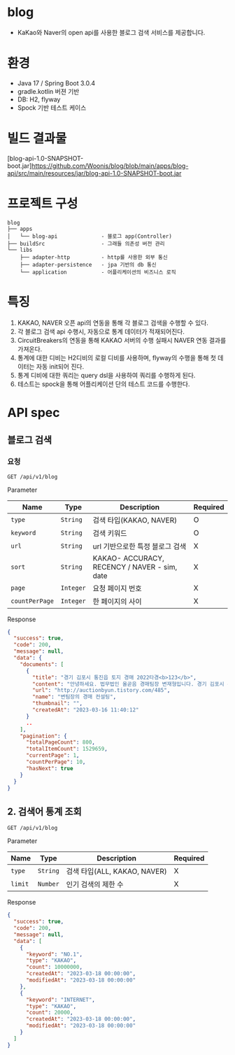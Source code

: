 # blog
- KaKao와 Naver의 open api를 사용한 블로그 검색 서비스를 제공합니다.

# 환경
- Java 17 / Spring Boot 3.0.4
- gradle.kotlin 버젼 기반
- DB: H2, flyway
- Spock 기반 테스트 케이스

# 빌드 결과물
[blog-api-1.0-SNAPSHOT-boot.jar]https://github.com/Woonis/blog/blob/main/apps/blog-api/src/main/resources/jar/blog-api-1.0-SNAPSHOT-boot.jar

# 프로젝트 구성
```
blog
├── apps                  
│   └── blog-api              - 블로그 app(Controller)
├── buildSrc                  - 그래들 의존성 버전 관리
└── libs
    ├── adapter-http          - http를 사용한 외부 통신
    ├── adapter-persistence   - jpa 기반의 db 통신
    └── application           - 어플리케이션의 비즈니스 로직
```

# 특징
1. KAKAO, NAVER 오픈 api의 연동을 통해 각 블로그 검색을 수행할 수 있다.
2. 각 블로그 검색 api 수행시, 자동으로 통계 데이터가 적재되어진다.
3. CircuitBreakers의 연동을 통해 KAKAO 서버의 수행 실패시 NAVER 연동 결과를 가져온다.
4. 통계에 대한 디비는 H2디비의 로컬 디비를 사용하며, flyway의 수행을 통해 첫 데이터는 자동 init되어 진다.
5. 통계 디비에 대한 쿼리는 query dsl을 사용하여 쿼리를 수행하게 된다.
6. 테스트는 spock을 통해 어플리케이션 단의 테스트 코드를 수행한다.

# API spec
## 블로그 검색

### 요청
``
GET /api/v1/blog
``

Parameter

| Name      | Type      | Description                                  | Required |
|-----------|-----------|----------------------------------------------|----------|
| `type`    | `String`  | 검색 타입(KAKAO, NAVER)                          | O        |
| `keyword` | `String`  | 검색 키워드                                       | O        |
| `url`     | `String`  | url 기반으로한 특정 블로그 검색                          | X        |
| `sort`    | `String`  | KAKAO- ACCURACY, RECENCY / NAVER - sim, date | X        |
| `page`    | `Integer` | 요청 페이지 번호                                    | X        |
| `countPerPage`    | `Integer` | 한 페이지의 사이                                    | X        |


Response
```json
{
  "success": true,
  "code": 200,
  "message": null,
  "data": {
    "documents": [
      {
        "title": "경기 김포시 통진읍 토지 경매 2022타경<b>123</b>",
        "content": "안녕하세요. 법무법인 올곧음 경매팀장 변재형입니다. 경기 김포시 통진읍 토지 경매 2022타경<b>123</b>를 살펴보겠습니다. 경매는 아는 만큼 보이고 보이는 만큼 돈을 법니다. 경매 컨설팅은 변호사가 있는 곳이 안전하고 정확하며 빠릅니다. 컨설팅 비용이 비슷할 땐 이왕이면 경매전문 신동렬 변호사가 있는 법무법인...",
        "url": "http://auctionbyun.tistory.com/485",
        "name": "변팀장의 경매 컨설팅",
        "thumbnail": "",
        "createdAt": "2023-03-16 11:40:12"
      }
      ..
    ],
    "pagination": {
      "totalPageCount": 800,
      "totalItemCount": 1529659,
      "currentPage": 1,
      "countPerPage": 10,
      "hasNext": true
    }
  }
}
```


## 2. 검색어 통계 조회
``
GET /api/v1/blog
``


Parameter

| Name    | Type     | Description              | Required |
|---------|----------|--------------------------|----------|
| `type`  | `String` | 검색 타입(ALL, KAKAO, NAVER) | X        |
| `limit` | `Number` | 인기 검색의 제한 수              | X        |

Response
```json
{
  "success": true,
  "code": 200,
  "message": null,
  "data": [
    {
      "keyword": "NO.1",
      "type": "KAKAO",
      "count": 10000000,
      "createdAt": "2023-03-18 00:00:00",
      "modifiedAt": "2023-03-18 00:00:00"
    },
    {
      "keyword": "INTERNET",
      "type": "KAKAO",
      "count": 20000,
      "createdAt": "2023-03-18 00:00:00",
      "modifiedAt": "2023-03-18 00:00:00"
    }
  ]
}
```